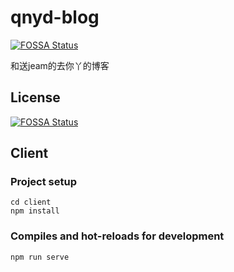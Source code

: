 # qnyd-blog
[![FOSSA Status](https://app.fossa.com/api/projects/git%2Bgithub.com%2FAhhhhhChiu%2Fqnyd-blog.svg?type=shield)](https://app.fossa.com/projects/git%2Bgithub.com%2FAhhhhhChiu%2Fqnyd-blog?ref=badge_shield)

和送jeam的去你丫的博客


## License
[![FOSSA Status](https://app.fossa.com/api/projects/git%2Bgithub.com%2FAhhhhhChiu%2Fqnyd-blog.svg?type=large)](https://app.fossa.com/projects/git%2Bgithub.com%2FAhhhhhChiu%2Fqnyd-blog?ref=badge_large)

## Client

### Project setup
```
cd client
npm install
```

### Compiles and hot-reloads for development
```
npm run serve
```
